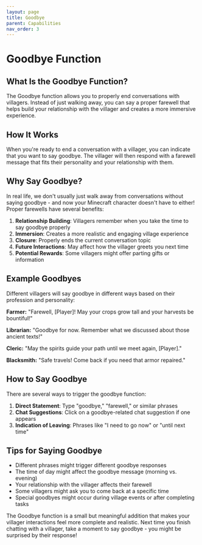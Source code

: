 ```yaml
---
layout: page
title: Goodbye
parent: Capabilities
nav_order: 3
---
```


# Goodbye Function

## What Is the Goodbye Function?

The Goodbye function allows you to properly end conversations with villagers. Instead of just walking away, you can say a proper farewell that helps build your relationship with the villager and creates a more immersive experience.

## How It Works

When you're ready to end a conversation with a villager, you can indicate that you want to say goodbye. The villager will then respond with a farewell message that fits their personality and your relationship with them.

## Why Say Goodbye?

In real life, we don't usually just walk away from conversations without saying goodbye - and now your Minecraft character doesn't have to either! Proper farewells have several benefits:

1. **Relationship Building**: Villagers remember when you take the time to say goodbye properly
2. **Immersion**: Creates a more realistic and engaging village experience
3. **Closure**: Properly ends the current conversation topic
4. **Future Interactions**: May affect how the villager greets you next time
5. **Potential Rewards**: Some villagers might offer parting gifts or information

## Example Goodbyes

Different villagers will say goodbye in different ways based on their profession and personality:

**Farmer:**
"Farewell, [Player]! May your crops grow tall and your harvests be bountiful!"

**Librarian:**
"Goodbye for now. Remember what we discussed about those ancient texts!"

**Cleric:**
"May the spirits guide your path until we meet again, [Player]."

**Blacksmith:**
"Safe travels! Come back if you need that armor repaired."

## How to Say Goodbye

There are several ways to trigger the goodbye function:

1. **Direct Statement**: Type "goodbye," "farewell," or similar phrases
2. **Chat Suggestions**: Click on a goodbye-related chat suggestion if one appears
3. **Indication of Leaving**: Phrases like "I need to go now" or "until next time"

## Tips for Saying Goodbye

- Different phrases might trigger different goodbye responses
- The time of day might affect the goodbye message (morning vs. evening)
- Your relationship with the villager affects their farewell
- Some villagers might ask you to come back at a specific time
- Special goodbyes might occur during village events or after completing tasks

The Goodbye function is a small but meaningful addition that makes your villager interactions feel more complete and realistic. Next time you finish chatting with a villager, take a moment to say goodbye - you might be surprised by their response!
